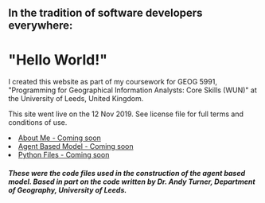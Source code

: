 <h2>In the tradition of software developers everywhere:</h2>
<h1>"Hello World!"</h1>


<p>
I created this website as part of my coursework for GEOG 5991, "Programming for Geographical Information Analysts: Core Skills (WUN)" at the University of Leeds, United Kingdom.</p>
  
<p>This site went live on the 12 Nov 2019. See license file for full terms and conditions of use.

</p>

<li><a href="https://jlablacker.github.io/GEOG5991-Portfolio/About.html">About Me - Coming soon</a></li>

<li><a href="https://jlablacker.github.io/GEOG5991-Portfolio/Agent.html">Agent Based Model - Coming soon</a></li>

<li><a href="https://jlablacker.github.io/GEOG5991-Portfolio/PythonCode.html"> Python Files - Coming soon</a></li>
<h5>These were the code files used in the construction of the agent based model.  Based in part on the code written by Dr. Andy Turner, Department of Geography, University of Leeds.</h5>



